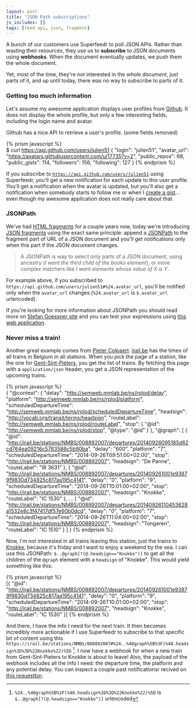 ```yaml
---
layout: post
title: "JSON Path subscriptions"
js_includes: []
tags: [feed api, json, fragment]
---
```


A bunch of our customers use Superfeedr to poll JSON APIs. Rather than wasting their resources, they use us to **subscribe** to JSON documents using **webhooks**. When the document eventually updates, we push them the whole document.

Yet, most of the time, they're not interested in the *whole document*, just parts of it, and up until today, there was no way to subscribe to parts of it.

### Getting too much information

Let's assume my awesome application displays user profiles from [Github](https://github.com/). It does not display the whole profile, but only a few interesting fields, including the login name and avatar.

Github has a nice API to retrieve a user's profile. (some fields removed)

{% prism javascript %}  
$ curl https://api.github.com/users/julien51
{
  "login": "julien51",
  "avatar_url": "https://avatars.githubusercontent.com/u/17735?v=2",
  "public_repos": 68,
  "public_gists": 114,
  "followers": 156,
  "following": 127
}
{% endprism %}  

If you subscribe to <code>https://api.github.com/users/julien51</code> using Superfeedr, you'll get a new notification for each update to this user profile. You'll get a notification when the avatar is updated, but you'll also get a notification when somebody starts to follow me or when I [create a gist](https://gist.github.com/)... even though my awesome application does not really care about that.

### JSONPath

We've had [HTML fragments](http://blog.superfeedr.com/fragment-subscription/) for a couple years now, today we're introducing [JSON fragments](http://documentation.superfeedr.com/subscribers.html#json-fragments) using the exact same principle: append a [JSONPath](http://goessner.net/articles/JsonPath/) to the fragment part of URL of a JSON document and you'll get notifications only when this part if the JSON document changes.

> A JSONPath is way to select only parts of a JSON document, using ancestry (*I want the third child of the books element*), or more complex matchers like *I want elements whose value of X is Y*.

For example above, if you subscribed to `https://api.github.com/users/julien51#%24.avatar_url`, you'll be notified only when the `avatar_url` changes (`%24.avatar_url` is `$.avatar_url` urlencoded).

If you're looking for more information about JSONPath you should read more on [Stefan Goessner site](http://goessner.net/articles/JsonPath/) and you can test your expressions using [this web application](http://jsonpath.curiousconcept.com/).

### Never miss a train!

Another great example comes from [Pieter Colpaert](http://pieter.pm/). [irail.be](https://irail.be/) has the times of all trains in Belgium in all stations. When you pick the page of a station, like the one for [Gent-Sint-Pieters](https://irail.be/stations/NMBS/008892007), you get the list of trains. By fetching this page with a `application/json` header, you get a JSON representation of the upcoming trains.

{% prism javascript %}  
{
    "@context": {
        "delay": "http://semweb.mmlab.be/ns/rplod/delay",
        "platform": "http://semweb.mmlab.be/ns/rplod/platform",
        "scheduledDepartureTime": "http://semweb.mmlab.be/ns/rplod/scheduledDepartureTime",
        "headsign": "http://vocab.org/transit/terms/headsign",
        "routeLabel": "http://semweb.mmlab.be/ns/rplod/routeLabel",
        "stop": {
            "@id": "http://semweb.mmlab.be/ns/rplod/stop",
            "@type": "@id"
        }
    },
    "@graph": [
        {
            "@id": "http://irail.be/stations/NMBS/008892007/departures/20140926095185d62cd764ea09216c5783586c5b90ba",
            "delay": "600",
            "platform": "7",
            "scheduledDepartureTime": "2014-09-26T09:51:00+02:00",
            "stop": "http://irail.be/stations/NMBS/008892007",
            "headsign": "De Panne",
            "routeLabel": "IR 3631"
        },
        {
            "@id": "http://irail.be/stations/NMBS/008892007/departures/201409261001e93879f9830d734825c817aa195c4141",
            "delay": "0",
            "platform": "9",
            "scheduledDepartureTime": "2014-09-26T10:01:00+02:00",
            "stop": "http://irail.be/stations/NMBS/008892007",
            "headsign": "Knokke",
            "routeLabel": "IC 1530"
        },
...
        {
            "@id": "http://irail.be/stations/NMBS/008892007/departures/20140926110453628a1532e8c3f47417df57e60b0dcd",
            "delay": "0",
            "platform": "7",
            "scheduledDepartureTime": "2014-09-26T11:04:00+02:00",
            "stop": "http://irail.be/stations/NMBS/008892007",
            "headsign": "Tongeren",
            "routeLabel": "IC 1510"
        }
    ]
}
{% endprism %}  

Now, I'm not interested in all trains leaving this station, just the trains to [Knokke](https://en.wikipedia.org/wiki/Knokke), because it's friday and I want to enjoy a weekend by the sea. I can use this JSONPath: `$..@graph[?(@.headsign=="Knokke")]` to get all the children of the `@graph` element with a `headsign` of "Knokke". This would yield something like this:

{% prism javascript %}  
[{
  "@id": "http://irail.be/stations/NMBS/008892007/departures/201409261001e93879f9830d734825c817aa195c4141",
  "delay": "0",
  "platform": "9",
  "scheduledDepartureTime": "2014-09-26T10:01:00+02:00",
  "stop": "http://irail.be/stations/NMBS/008892007",
  "headsign": "Knokke",
  "routeLabel": "IC 1530"
}]
{% endprism %}  

And there, I have the info I need for the next train. It then becomes incredibly more actionable if I use Superfeedr to subscribe to that specific bit of content using this `https://irail.be/stations/NMBS/008892007#%24..%40graph%5B%3F(%40.headsign%3D%3D%22Knokke%22)%5D` [^1]. I now have a webhook for when a new train from Gent-Sint-Pieters to Knokke is about to leave! Also, the payload of the webhook includes all the info I need: the departure time, the platform and any potential delay. You can inspect a couple past notificationsr recived on [this requestbin](http://requestb.in/12j1ps91?inspect).


[^1]: `%24..%40graph%5B%3F(%40.headsign%3D%3D%22Knokke%22)%5D` is `$..@graph[?(@.headsign=="Knokke")]` urlencoded










